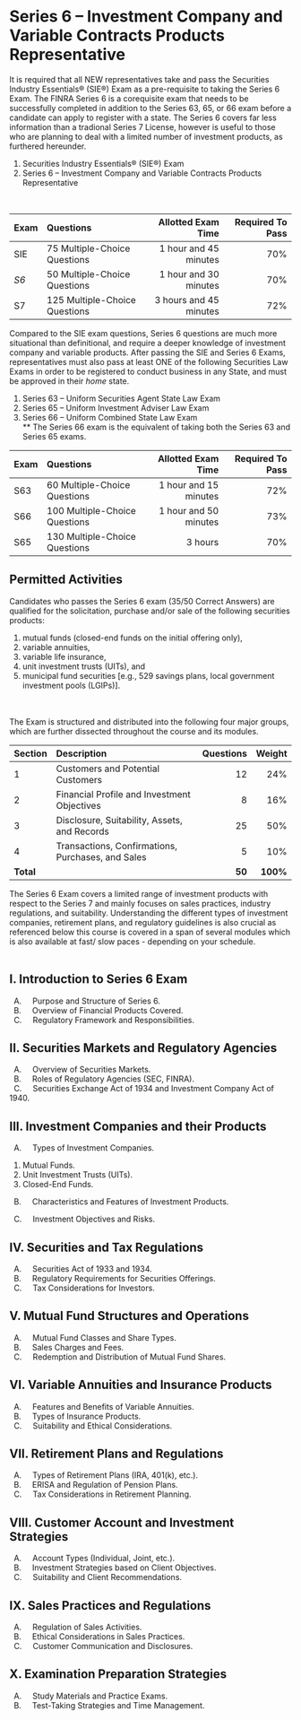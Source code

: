 # Series 6 – Investment Company and Variable Contracts Products Representative

It is required that all NEW representatives  take and pass the Securities Industry Essentials® (SIE®) Exam as a pre-requisite to taking the Series 6 Exam. The FINRA Series 6 is a corequisite exam that needs to be successfully completed in addition to the Series 63, 65, or 66 exam before a candidate can apply to register with a state. The Series 6 covers far less information than a tradional Series 7 License, however is useful to those who are planning to deal with a limited number of investment products, as furthered hereunder.</br>

1. Securities Industry Essentials® (SIE®) Exam </br>
2. Series 6 –  Investment Company and Variable Contracts Products Representative</br>

</br>

| Exam    | Questions | Allotted Exam Time | Required To Pass |
| :-------- | :------- | -------: |-------: |
| SIE  | 75 Multiple-Choice Questions   | 1 hour and 45 minutes    | 70% |
| *S6* | 50 Multiple-Choice Questions | 1 hour and 30 minutes   | 70% |
| S7 | 125 Multiple-Choice Questions | 3 hours and 45 minutes   | 72% |

Compared to the SIE exam questions, Series 6 questions are much more situational than definitional, and require a deeper knowledge of investment company and variable products.  After passing the SIE and Series 6 Exams, representatives must also pass at least ONE of the following Securities Law Exams in order to be registered to conduct business in any State, and must be approved in their *home* state.

1. Series 63 – Uniform Securities Agent State Law Exam 
2. Series 65 – Uniform Investment Adviser Law Exam
3. Series 66 – Uniform Combined State Law Exam</br>
** The Series 66 exam is the equivalent of taking both the Series 63 and Series 65 exams.
   
| Exam    | Questions | Allotted Exam Time | Required To Pass |
| :-------- | :------- | -------: |-------: |
| S63    | 60 Multiple-Choice Questions    | 1 hour and 15 minutes    | 72% |
| S66    | 100 Multiple-Choice Questions   | 1 hour and 50 minutes    | 73% |
| S65    | 130 Multiple-Choice Questions    | 3 hours   | 70% |



## Permitted Activities
Candidates who passes the Series 6 exam (35/50 Correct Answers) are qualified for the solicitation, purchase and/or sale of the following securities products:</br>
1. mutual funds (closed-end funds on the initial offering only),</br>
2. variable annuities,</br>
3. variable life insurance,</br>
4. unit investment trusts (UITs), and</br>
5. municipal fund securities [e.g., 529 savings plans, local government investment pools (LGIPs)].


</br></br>
The Exam is structured and distributed into the following four major groups, which are further dissected throughout the course and its modules.</br>


| Section    | Description | Questions | Weight |
| :-------- | :------- | -------: |-------: |
| 1 | Customers and Potential Customers  | 12 | 24% |
| 2 | Financial Profile and Investment Objectives  | 8 | 16% |
| 3 | Disclosure, Suitability, Assets, and Records | 25 |  50% |
| 4 | Transactions, Confirmations, Purchases, and Sales  | 5 | 10% |
| **Total** |  | **50** | **100%** |


The Series 6 Exam covers a limited range of investment products with respect to the Series 7 and mainly focuses on sales practices, industry regulations, and suitability. Understanding the different types of investment companies, retirement plans, and regulatory guidelines is also crucial as referenced below this course is covered in a span of several modules which is also available at fast/ slow paces - depending on your schedule.</br></br>

## I. Introduction to Series 6 Exam
&nbsp; A. &nbsp; &nbsp; Purpose and Structure of Series 6.</br>
&nbsp; B. &nbsp; &nbsp; Overview of Financial Products Covered.</br>
&nbsp; C. &nbsp; &nbsp; Regulatory Framework and Responsibilities.</br>

## II. Securities Markets and Regulatory Agencies
&nbsp; A. &nbsp; &nbsp; Overview of Securities Markets.</br>
&nbsp; B. &nbsp; &nbsp; Roles of Regulatory Agencies (SEC, FINRA).</br>
&nbsp; C. &nbsp; &nbsp; Securities Exchange Act of 1934 and Investment Company Act of 1940.</br>

## III. Investment Companies and their Products
&nbsp; A. &nbsp; &nbsp; Types of Investment Companies.</br>

1. Mutual Funds.</br>
2. Unit Investment Trusts (UITs).</br>
3. Closed-End Funds.</br>

&nbsp; B. &nbsp; &nbsp; Characteristics and Features of Investment Products.</br>

&nbsp; C. &nbsp; &nbsp; Investment Objectives and Risks.</br>

## IV. Securities and Tax Regulations
&nbsp; A. &nbsp; &nbsp; Securities Act of 1933 and 1934.</br>
&nbsp; B. &nbsp; &nbsp; Regulatory Requirements for Securities Offerings.</br>
&nbsp; C. &nbsp; &nbsp; Tax Considerations for Investors.</br>

## V. Mutual Fund Structures and Operations
&nbsp; A. &nbsp; &nbsp; Mutual Fund Classes and Share Types.</br>
&nbsp; B. &nbsp; &nbsp; Sales Charges and Fees.</br>
&nbsp; C. &nbsp; &nbsp; Redemption and Distribution of Mutual Fund Shares.</br>

## VI. Variable Annuities and Insurance Products
&nbsp; A. &nbsp; &nbsp; Features and Benefits of Variable Annuities.</br>
&nbsp; B. &nbsp; &nbsp; Types of Insurance Products.</br>
&nbsp; C. &nbsp; &nbsp; Suitability and Ethical Considerations.</br>

## VII. Retirement Plans and Regulations
&nbsp; A. &nbsp; &nbsp; Types of Retirement Plans (IRA, 401(k), etc.).</br>
&nbsp; B. &nbsp; &nbsp; ERISA and Regulation of Pension Plans.</br>
&nbsp; C. &nbsp; &nbsp; Tax Considerations in Retirement Planning.</br>

## VIII. Customer Account and Investment Strategies
&nbsp; A. &nbsp; &nbsp; Account Types (Individual, Joint, etc.).</br>
&nbsp; B. &nbsp; &nbsp; Investment Strategies based on Client Objectives.</br>
&nbsp; C. &nbsp; &nbsp; Suitability and Client Recommendations.</br>

## IX. Sales Practices and Regulations
&nbsp; A. &nbsp; &nbsp; Regulation of Sales Activities.</br>
&nbsp; B. &nbsp; &nbsp; Ethical Considerations in Sales Practices.</br>
&nbsp; C. &nbsp; &nbsp; Customer Communication and Disclosures.</br>

## X. Examination Preparation Strategies
&nbsp; A. &nbsp; &nbsp; Study Materials and Practice Exams.</br>
&nbsp; B. &nbsp; &nbsp; Test-Taking Strategies and Time Management.</br>


